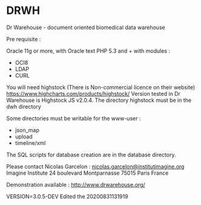 # DRWH
Dr Warehouse - document oriented biomedical data warehouse

Pre requisite :

Oracle 11g or more, with Oracle text
PHP 5.3 and + with modules :
- OCI8
- LDAP
- CURL

You will need highstock (There is Non-commercial licence on their website)
	https://www.highcharts.com/products/highstock/
	Version tested in Dr Warehouse is Highstock JS v2.0.4.
The directory highstock must be in the dwh directory

Some directories must be writable for the www-user :
- json_map
- upload
- timeline/xml

The SQL scripts for database creation are in the database directory.


Please contact Nicolas Garcelon :
nicolas.garcelon@institutimagine.org
Imagine Institute
24 boulevard Montparnasse
75015 Paris
France

Demonstration available : http://www.drwarehouse.org/

VERSION=3.0.5-DEV
Edited the 20200831131919